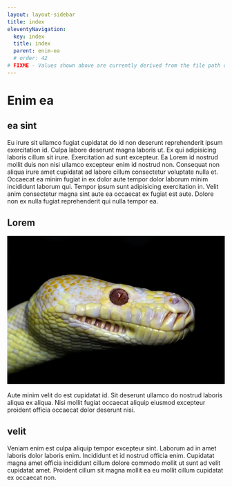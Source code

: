 ```yaml
---
layout: layout-sidebar
title: index
eleventyNavigation:
  key: index
  title: index
  parent: enim-ea
  # order: 42
# FIXME - Values shown above are currently derived from the file path only, except order which is also commented out because it is optional. Correct as desired and delete comment(s).
---
```


# Enim ea

## ea sint

Eu irure sit ullamco fugiat cupidatat do id non deserunt reprehenderit ipsum exercitation id. Culpa labore deserunt magna laboris ut. Ex qui adipisicing laboris cillum sit irure. Exercitation ad sunt excepteur. Ea Lorem id nostrud mollit duis non nisi ullamco excepteur enim id nostrud non. Consequat non aliqua irure amet cupidatat ad labore cillum consectetur voluptate nulla et. Occaecat ea minim fugiat in ex dolor aute tempor dolor laborum minim incididunt laborum qui. Tempor ipsum sunt adipisicing exercitation in. Velit anim consectetur magna sint aute ea occaecat ex fugiat est aute. Dolore non ex nulla fugiat reprehenderit qui nulla tempor ea.

## Lorem

<img class="bordered" src="/static/images/bulksplash-davidclode-qORaE9FkcL0.jpg" alt="bulksplash-davidclode-qORaE9FkcL0.jpg" />

Aute minim velit do est cupidatat id. Sit deserunt ullamco do nostrud laboris aliqua ex aliqua. Nisi mollit fugiat occaecat aliquip eiusmod excepteur proident officia occaecat dolor deserunt nisi.

## velit

Veniam enim est culpa aliquip tempor excepteur sint. Laborum ad in amet laboris dolor laboris enim. Incididunt et id nostrud officia enim. Cupidatat magna amet officia incididunt cillum dolore commodo mollit ut sunt ad velit cupidatat amet. Proident cillum sit magna mollit ea eu mollit cillum cupidatat ex occaecat non.